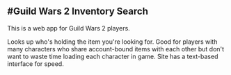 #Guild Wars 2 Inventory Search
---

This is a web app for Guild Wars 2 players.

Looks up who's holding the item you're looking for.  Good for players with many characters who share account-bound items with each other but don't want to waste time loading each character in game.  Site has a text-based interface for speed.


 